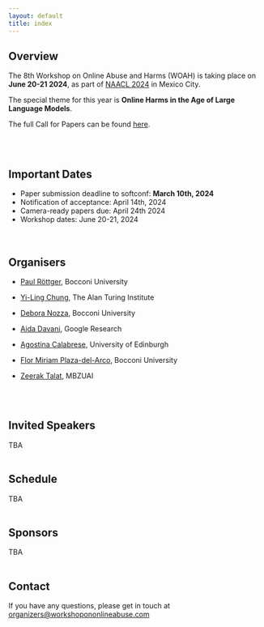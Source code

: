 ```yaml
---
layout: default
title: index
---
```


## Overview

The 8th Workshop on Online Abuse and Harms (WOAH) is taking place on **June 20-21 2024**, as part of [NAACL 2024](https://2024.naacl.org/) in Mexico City.

The special theme for this year is **Online Harms in the Age of Large Language Models**.

The full Call for Papers can be found [here](https://www.workshopononlineabuse.com/cfp.html).

<br/><br/>

## Important Dates
- Paper submission deadline to softconf: **March 10th, 2024**<br/>
- Notification of acceptance: April 14th, 2024<br/>
- Camera-ready papers due: April 24th 2024<br/>
- Workshop dates: June 20-21, 2024<br/>
<br/><br/>

## Organisers

- <p><a href="https://paulrottger.com/">Paul Röttger</a>, Bocconi University</p>
- <p><a href="https://yilingchung.github.io/">Yi-Ling Chung</a>, The Alan Turing Institute</p>
- <p><a href="https://deboranozza.com/">Debora Nozza</a>, Bocconi University</p>
- <p><a href="https://aidamd.github.io/">Aida Davani</a>, Google Research</p>
- <p><a href="https://ago3.github.io/">Agostina Calabrese</a>, University of Edinburgh</p>
- <p><a href="https://fmplaza.github.io/">Flor Miriam Plaza-del-Arco</a>, Bocconi University</p>
- <p><a href="https://zeeraktalat.github.io/">Zeerak Talat</a>, MBZUAI</p>

<br/><br/>

## Invited Speakers
TBA
<br/><br/>

## Schedule
TBA
<br/><br/>

## Sponsors
TBA
<br/><br/>


## Contact
If you have any questions, please get in touch at <a href="mailto:organizers@workshopononlineabuse.com">organizers@workshopononlineabuse.com</a>
